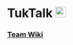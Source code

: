 # TukTalk  <img src="https://user-images.githubusercontent.com/68000537/146402623-dbe411ad-110c-492c-af7f-268d860a78e7.png" height="25">

### [Team Wiki](https://www.notion.so/makeus-challenge/73fa220730074c72830a683f0b4ea45b)
